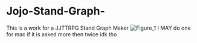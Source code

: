 # Jojo-Stand-Graph-
This is a work for a JJTTRPG Stand Graph Maker 
![Figure_1](https://github.com/user-attachments/assets/31ae4419-596c-4aef-87a7-31e952f73382)
I MAY do one for mac if it is asked more then twice idk tho 
